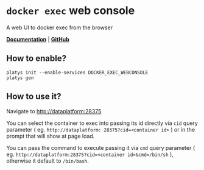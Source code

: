 # `docker exec` web console

A web UI to docker exec from the browser  

**[Documentation](https://github.com/bitbull-team/docker-exec-web-console)** | **[GitHub](https://github.com/bitbull-team/docker-exec-web-console)**

## How to enable?

```
platys init --enable-services DOCKER_EXEC_WEBCONSOLE
platys gen
```

## How to use it?

Navigate to <http://dataplatform:28375>.

You can select the container to exec into passing its id directly via `cid` query parameter ( eg. `http://dataplatform: 28375?cid=<container id>` ) or in the prompt that will show at page load.

You can pass the command to execute passing it via `cmd` query parameter ( eg. `http://dataplatform:28375?cid=<container id>&cmd=/bin/sh` ), otherwise it default to `/bin/bash`.